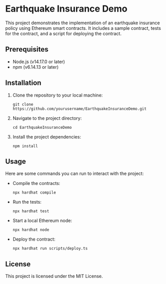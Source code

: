 # Earthquake Insurance Demo

This project demonstrates the implementation of an earthquake insurance policy using Ethereum smart contracts. It includes a sample contract, tests for the contract, and a script for deploying the contract.

## Prerequisites

- Node.js (v14.17.0 or later)
- npm (v6.14.13 or later)

## Installation

1. Clone the repository to your local machine:
    ```
    git clone https://github.com/yourusername/EarthquakeInsuranceDemo.git
    ```
2. Navigate to the project directory:
    ```
    cd EarthquakeInsuranceDemo
    ```
3. Install the project dependencies:
    ```
    npm install
    ```

## Usage

Here are some commands you can run to interact with the project:

- Compile the contracts:
    ```
    npx hardhat compile
    ```
- Run the tests:
    ```
    npx hardhat test
    ```
- Start a local Ethereum node:
    ```
    npx hardhat node
    ```
- Deploy the contract:
    ```
    npx hardhat run scripts/deploy.ts
    ```

## License

This project is licensed under the MIT License.
